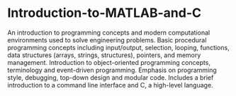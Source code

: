# Introduction-to-MATLAB-and-C
An introduction to programming concepts and modern computational environments used to solve engineering problems. Basic procedural programming concepts including input/output, selection, looping, functions, data structures (arrays, strings, structures), pointers, and memory management. Introduction to object-oriented programming concepts, terminology and event-driven programming. Emphasis on programming style, debugging, top-down design and modular code. Includes a brief introduction to a command line interface and C, a high-level language.
